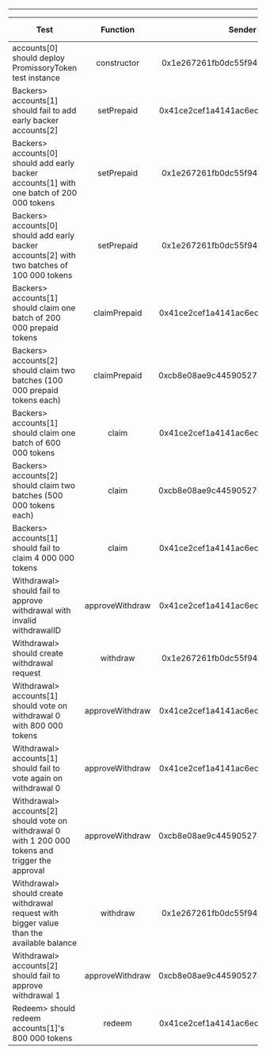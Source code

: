 -------------------------------------
| Test   | Function |     Sender Address    | Test Time | Status | Txn Hash |
|-----|:-------:|:-------:| ------:|------:|:------:|
accounts[0] should deploy PromissoryToken test instance | constructor | 0x1e267261fb0dc55f94fa3127b609e9f7fbfb7adc | 148 | passed | [0x9b1ed0b62ec65b546876e0b37b548591bb1656f44e634f5577bb6698f850d275](https://testnet.etherscan.io/tx/0x9b1ed0b62ec65b546876e0b37b548591bb1656f44e634f5577bb6698f850d275)
Backers> accounts[1] should fail to add early backer accounts[2] | setPrepaid | 0x41ce2cef1a4141ac6ec5ee9d6a555e8036318cfe |  | failed | [[0x9b1ed0b62ec65b546876e0b37b548591bb1656f44e634f5577bb6698f850d275](https://testnet.etherscan.io/tx/0x9b1ed0b62ec65b546876e0b37b548591bb1656f44e634f5577bb6698f850d275)](https://testnet.etherscan.io/tx/[0x9b1ed0b62ec65b546876e0b37b548591bb1656f44e634f5577bb6698f850d275](https://testnet.etherscan.io/tx/0x9b1ed0b62ec65b546876e0b37b548591bb1656f44e634f5577bb6698f850d275))
Backers> accounts[0] should add early backer accounts[1] with one batch of 200 000 tokens | setPrepaid | 0x1e267261fb0dc55f94fa3127b609e9f7fbfb7adc | 211 | passed | [0xe25f3fdfb656fb22a98efbbec60a741e7889871795286bcc09c18362712e950b](https://testnet.etherscan.io/tx/0xe25f3fdfb656fb22a98efbbec60a741e7889871795286bcc09c18362712e950b)
Backers> accounts[0] should add early backer accounts[2] with two batches of 100 000 tokens  | setPrepaid | 0x1e267261fb0dc55f94fa3127b609e9f7fbfb7adc | 360 | passed | [0xbdd2bef6243ba8283454a659d8eb92cf2b21a4b0aa9042a9c149b2359972bdd6](https://testnet.etherscan.io/tx/0xbdd2bef6243ba8283454a659d8eb92cf2b21a4b0aa9042a9c149b2359972bdd6), [0x6fc1c33ae61c7bceaf4b9e33de5dcb6babf02ff57ed448bbd73ab48617867512](https://testnet.etherscan.io/tx/0x6fc1c33ae61c7bceaf4b9e33de5dcb6babf02ff57ed448bbd73ab48617867512)
Backers> accounts[1] should claim one batch of 200 000 prepaid tokens | claimPrepaid | 0x41ce2cef1a4141ac6ec5ee9d6a555e8036318cfe | 193 | passed | [0x0784d67fb963e68d01e21071daf2929c20539d5d922792b08f18941ea52f6f9e](https://testnet.etherscan.io/tx/0x0784d67fb963e68d01e21071daf2929c20539d5d922792b08f18941ea52f6f9e)
Backers> accounts[2] should claim two batches (100 000 prepaid tokens each) | claimPrepaid | 0xcb8e08ae9c445905274e601ee66f6f79f4db3b09 | 320 | passed | [0x300d7f46844828b48ce5e4ed7faa77d95d1bfb766d0f7f25de811554506de1ec](https://testnet.etherscan.io/tx/0x300d7f46844828b48ce5e4ed7faa77d95d1bfb766d0f7f25de811554506de1ec), [0x945a0b5acbd0c63c11887998386e95068b561b40c797c7fc369df6bd8aa2277d](https://testnet.etherscan.io/tx/0x945a0b5acbd0c63c11887998386e95068b561b40c797c7fc369df6bd8aa2277d)
Backers> accounts[1] should claim one batch of 600 000 tokens | claim | 0x41ce2cef1a4141ac6ec5ee9d6a555e8036318cfe |  | failed | [0xa9b92a4769f2860cf45f7520e9f446ec0f588025d997542f0447aa8a7fb26a62](https://testnet.etherscan.io/tx/0xa9b92a4769f2860cf45f7520e9f446ec0f588025d997542f0447aa8a7fb26a62)
Backers> accounts[2] should claim two batches (500 000 tokens each) | claim | 0xcb8e08ae9c445905274e601ee66f6f79f4db3b09 |  | failed | 
Backers> accounts[1] should fail to claim 4 000 000 tokens | claim | 0x41ce2cef1a4141ac6ec5ee9d6a555e8036318cfe |  | failed | 
Withdrawal> should fail to approve withdrawal with invalid withdrawalID | approveWithdraw | 0x41ce2cef1a4141ac6ec5ee9d6a555e8036318cfe |  | failed | 
Withdrawal> should create withdrawal request | withdraw | 0x1e267261fb0dc55f94fa3127b609e9f7fbfb7adc | 1098 | passed | [0xb1e94524b03d16281531050257f6a4b60bb5889a105acfc0aca68c110382dd74](https://testnet.etherscan.io/tx/0xb1e94524b03d16281531050257f6a4b60bb5889a105acfc0aca68c110382dd74)
Withdrawal> accounts[1] should vote on withdrawal 0 with 800 000 tokens | approveWithdraw | 0x41ce2cef1a4141ac6ec5ee9d6a555e8036318cfe |  | failed | 
Withdrawal> accounts[1] should fail to vote again on withdrawal 0 | approveWithdraw | 0x41ce2cef1a4141ac6ec5ee9d6a555e8036318cfe |  | failed | 
Withdrawal> accounts[2] should vote on withdrawal 0 with 1 200 000 tokens and trigger the approval | approveWithdraw | 0xcb8e08ae9c445905274e601ee66f6f79f4db3b09 |  | failed | [0x5aa70721f066af866fe1a0220342ec49bc91924b79c6cd03d41825a808c299db](https://testnet.etherscan.io/tx/0x5aa70721f066af866fe1a0220342ec49bc91924b79c6cd03d41825a808c299db)
Withdrawal> should create withdrawal request with bigger value than the available balance | withdraw | 0x1e267261fb0dc55f94fa3127b609e9f7fbfb7adc |  | passed | [0xf2e9131d7a405addccc4faa32effc06b6d560abf88b97c1c78407796abbb5ff8](https://testnet.etherscan.io/tx/0xf2e9131d7a405addccc4faa32effc06b6d560abf88b97c1c78407796abbb5ff8)
Withdrawal> accounts[2] should fail to approve withdrawal 1 | approveWithdraw | 0xcb8e08ae9c445905274e601ee66f6f79f4db3b09 |  | passed | [0x6dd89f8571c0dad5bdd445658efbebc3a9bfb9343a1b6647c598a01ccd0216b4](https://testnet.etherscan.io/tx/0x6dd89f8571c0dad5bdd445658efbebc3a9bfb9343a1b6647c598a01ccd0216b4)
Redeem> should redeem accounts[1]'s 800 000 tokens | redeem | 0x41ce2cef1a4141ac6ec5ee9d6a555e8036318cfe |  | passed | [0x06e5206e95ff0402f53317ef5b70d684969cc90121a1ab8791f4be765bbb0f72](https://testnet.etherscan.io/tx/0x06e5206e95ff0402f53317ef5b70d684969cc90121a1ab8791f4be765bbb0f72)
